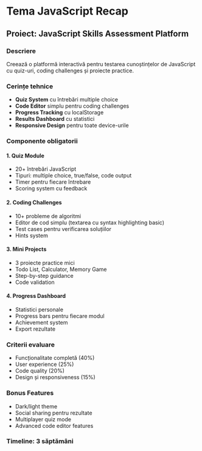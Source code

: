 # Tema JavaScript Recap

## Proiect: JavaScript Skills Assessment Platform

### Descriere
Creează o platformă interactivă pentru testarea cunoștințelor de JavaScript cu quiz-uri, coding challenges și proiecte practice.

### Cerințe tehnice
- **Quiz System** cu întrebări multiple choice
- **Code Editor** simplu pentru coding challenges
- **Progress Tracking** cu localStorage
- **Results Dashboard** cu statistici
- **Responsive Design** pentru toate device-urile

### Componente obligatorii

#### 1. Quiz Module
- 20+ întrebări JavaScript
- Tipuri: multiple choice, true/false, code output
- Timer pentru fiecare întrebare
- Scoring system cu feedback

#### 2. Coding Challenges
- 10+ probleme de algoritmi
- Editor de cod simplu (textarea cu syntax highlighting basic)
- Test cases pentru verificarea soluțiilor
- Hints system

#### 3. Mini Projects
- 3 proiecte practice mici
- Todo List, Calculator, Memory Game
- Step-by-step guidance
- Code validation

#### 4. Progress Dashboard
- Statistici personale
- Progress bars pentru fiecare modul
- Achievement system
- Export rezultate

### Criterii evaluare
- Funcționalitate completă (40%)
- User experience (25%)
- Code quality (20%)
- Design și responsiveness (15%)

### Bonus Features
- Dark/light theme
- Social sharing pentru rezultate
- Multiplayer quiz mode
- Advanced code editor features

### Timeline: 3 săptămâni
